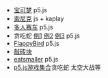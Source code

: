 - [宝可梦](https://jslegend.itch.io/p5-pokemon-prototype) p5.js
- [索尼克](https://jslegend.itch.io/sonic-ring-run) js + kaplay
- [多人赛车](https://github.com/vishalgaddam873/p5-multiplayer-car-race-game) p5.js
- 贪吃蛇  [例1](https://github.com/strikemike2k/snake) [例2]() [例3](https://github.com/elena-in-code/Snake-Game) p5.js
- [FlappyBird](https://github.com/barzin144/FlappyBird) p5.js
- [敲砖块](https://github.com/yining1023/brickBreaker?tab=readme-ov-file)
- [eatsmaller](https://github.com/DomonJi/eatsmaller?tab=readme-ov-file) p5.js
- [p5.js游戏集合](https://github.com/Jkutkut/JS-GameRoom?tab=readme-ov-file)贪吃蛇 太空大战等